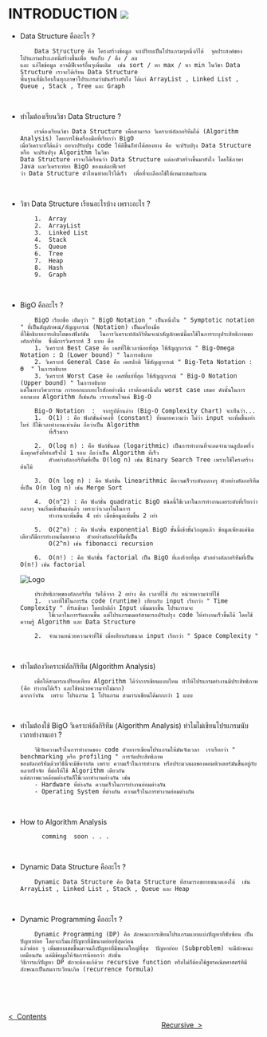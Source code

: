 
# INTRODUCTION  ![](https://user-images.githubusercontent.com/18350557/176309783-0785949b-9127-417c-8b55-ab5a4333674e.gif)
- Data Structure คืออะไร ?

          Data Structure คือ โครงสร้างข้อมูล จะเปรียบเป็นโปรแกรมๆหนึ่งก้ได้  จุดประสงค์ของโปรแกรมประเภทนี้สร้างขึ้นเพื่อ จัดเก็บ / ดึง / ลบ
      และ แก้ไขข้อมูล อาจมีฟีเจอร์อื่นๆเพิ่มเติม  เช่น sort / หา max / หา min ในวิชา Data Structure เราจะได้เรียน Data Structure
      พื้นฐานที่มีเกือบในทุกภาษาโปรแกรมว่ามันสร้างยังไง ได้แก่ ArrayList , Linked List , Queue , Stack , Tree และ Graph
  <br/>
  

- ทำไมต้องเรียนวิชา Data Structure ?

          เราต้องเรียนวิชา Data Structure เพื่อสามารถ วิเคราะห์อัลกอริทึมได้ (Algorithm Analysis) โดยการใช้เครื่องมือที่เรียกว่า BigO
      เมื่อวิเคราะห์ได้แล้ว อยากปรับปรุง code ให้ดีขึ้นก็ทำได้สองทาง คือ จะปรับปรุง Data Structure หรือ จะปรับปรุง Algorithm ในวิชา
      Data Structure เราจะได้เรียนว่า Data Structure แต่ละตัวสร้างขึ้นมายังไง โดยใช้ภาษา Java และวิเคราะห์หา BigO ของแต่ละฟีเจอร์
      ว่า Data Structure ตัวไหนทำอะไรได้เร็ว  เพื่อที่จะเลือกใช้ให้เหมาะสมกับงาน
  <br/>
  
  
- วิชา Data Structure เรียนอะไรบ้าง  เพราะอะไร ?

          1.  Array
          2.  ArrayList
          3.  Linked List
          4.  Stack
          5.  Queue
          6.  Tree
          7.  Heap
          8.  Hash
          9.  Graph
  <br/>
  
   
- BigO คืออะไร ?

          BigO เรียกชื่อ เต็มๆว่า " BigO Notation " เป็นหนึ่งใน " Symptotic notation " ที่เป็นสัญลักษณ์/สัญญากรณ์ (Notation) เป็นเครื่องมือ
      ที่ใช้อธิบายการเติบโตของฟังก์ชัน   ในการวิเคราะห์อัลกิริทึมจะนำสัญลักษณ์นี้มาใช้ในการระบุประสิทธิภาพของอัลกริทึม  ซึ่งมีการวิเคราะห์ 3 แบบ คือ
          1. วิเคราะห์ Best Case คือ เคสที่ใช้เวลาน้อยที่สุด ใช้สัญญากรณ์ " Big-Omega Notation : Ω (Lower bound) " ในการอธิบาย
          2. วิเคราะห์ General Case คือ เคสปกติ ใช้สัญญากรณ์ " Big-Teta Notation : Ө  " ในการอธิบาย
          3. วิเคราะห์ Worst Case คือ เคสที่แย่ที่สุด ใช้สัญญากรณ์ " Big-O Notation (Upper bound) " ในการอธิบาย
      แต่ในทางวิศวกรรม การออกแบบอะไรสักอย่างนึง เราต้องคำนึงถึง worst case เสมอ ดังนั้นในการออกแบบ Algorithm ก็เช่นกัน เราจะสนใจแค่ Big-O

          Big-O Notation  :  จากรูปด้านล่าง (Big-O Complexity Chart) จะเห็นว่า...
          1.  O(1) : คือ ฟังก์ชั่นค่าคงที่ (constant) ที่หมายความว่า ไม่ว่า input จะเพิ่มขึ้นเท่าไหร่ ก็ใช้เวลาทำงานเท่าเดิม ถือว่าเป็น Algorithm
              ที่เร็วมาก
  
          2.  O(log n) : คือ ฟังก์ชั่นลด (logarithmic) เป็นการทำงานที่จะลดจำนวนลูปลงครึ่งนึงทุกครั้งที่ทำเสร็จไป 1 รอบ ถือว่าเป็น Algorithm ที่เร็ว
              ตัวอย่างอัลกอริทึมที่เป็น O(log n) เช่น Binary Search Tree เพราะใช้โครงสร้างต้นไม้
  
          3.  O(n log n) : คือ ฟังก์ชั่น linearithmic มีความเร็วระดับกลางๆ ตัวอย่างอัลกอริทึมที่เป็น O(n log n) เช่น Merge Sort
  
          4.  O(n^2) : คือ ฟังก์ชั่น quadratic BigO ชนิดนี้ใช้เวลาในการทำงานเลยระดับที่เรียกว่ากลางๆ จนเริ่มเข้าขั้นแย่แล้ว เพราะว่าเวลาในในการ
              ทำงานจะเพิ่มขึ้น 4 เท่า เมื่อข้อมูลเพิ่มขึ้น 2 เท่า
  
          5.  O(2^n) : คือ ฟังก์ชั่น exponential BigO ขั้นนี้เข้าขั้นวิกฤตแล้ว ข้อมูลเพียงแค่นิดเดียวก็มีการทำงานที่มหาศาล  ตัวอย่างอัลกอริทึมที่เป็น
              O(2^n) เช่น fibonacci recursion
  
          6.  O(n!) : คือ ฟังก์ชั่น factorial เป็น BigO ที่เลงร้ายที่สุด ตัวอย่างอัลกอริทึมที่เป็น O(n!) เช่น factorial
  
  ![Logo](https://miro.medium.com/v2/resize:fit:1400/1*5ZLci3SuR0zM_QlZOADv8Q.jpeg)
  
          ประสิทธิภาพของอัลกอริทึม วัดได้จาก 2 อย่าง คือ เวลาที่ใช้ กับ หน่วยความจำที่ใช้
          1.  เวลาที่ใช้ในการรัน code (runtime) เทียบกับ input เรียกว่า " Time Complexity " ที่รับเข้ามา โดยปกติถ้า Input เพิ่มมากขึ้น โปรแกรมจะ
              ใช้เวลาในการรันนานขึ้น แต่โปรแกรมเมอร์สามารถปรับปรุง code ให้ทำงานเร็วขึ้นได้ โดยใช้ความรู้ Algorithm และ Data Structure 
  
          2.  จำนวนหน่วยความจำที่ใช้ เมื่อเทียบกับขนาด input เรียกว่า " Space Complexity "
  <br/>
  

- ทำไมต้องวิเคราะห์อัลกิริทึม (Algorithm Analysis) 

          เพื่อให้สามารถเปรียบเทียบ Algorithm ได้ว่าการเขียนแบบไหน ทำให้โปรแกรมทำงานมีประสิทธิภาพ (คือ ทำงานได้เร็ว และใช้หน่วยความจำไม่มาก)
      มากกว่ากัน  เพราะ โปรแกรม 1 โปรแกรม สามารถเขียนได้มากกว่า 1 แบบ
  <br/>
  
  
- ทำไมต้องใช้ BigO วิเคราะห์อัลกิริทึม (Algorithm Analysis) ทำไมไม่เขียนโปรแกรมนับเวลาทำงานเอา ?

          วิธิวัดความเร็วในการทำงานของ code ดัวยการเขียนโปรแกรมให้มันจับเวลา  เราเรียกว่า " benchmarking หรือ profiling " การวัดประสิทธิภาพ
      ของอัลกอริทึมด้วยวิธีนี้จะมีข้อจำกัด เพราะ ความเร็วในการทำงาน หรือประมวลผลของคอมพิวเตอร์มันขึ้นอยู่กับหลายปัจจัย ที่ต่อให้ใช้ Algorithm เดียวกัน
      แต่สภาพแวดล้อมต่างกันก็ใช้เวลาทำงานต่างกัน เช่น
          - Hardware ที่ต่างกัน ความเร็วในการทำงานย่อมต่างกัน
          - Operating System ที่ต่างกัน ความเร็วในการทำงานย่อมต่างกัน
  <br/>


- How to Algorithm Analysis

            comming  soon . . .
  <br/>

  
- Dynamic Data Structure คืออะไร ?

          Dynamic Data Structure คือ Data Structure ที่สามารถขยายขนาดเองได้  เช่น ArrayList , Linked List , Stack , Queue และ Heap
  <br/>

- Dynamic Programming คืออะไร ?

          Dynamic Programming (DP) คือ ลักษณะการเขียนโปรแกรมแบบแบ่งปัญหาที่ซับซ้อน เป็นปัญหาย่อย โดยจะเริ่มแก้ปัญหาที่มีขนาดย่อยที่สุดก่อน
      แล้วค่อย ๆ เพิ่มขอบเขตขึ้นมาจนถึงปัญหาที่มีขนาดใหญ่ที่สุด  ปัญหาย่อย (Subproblem) จะมีลักษณะเหมือนกัน แค่มีข้อมูลให้จัดการน้อยกว่า ดังนั้น
      วิธีการแก้ปัญหา DP มักจะต้องแก้ด้วย recursive function หรือไม่ก็ต้องใช้สูตรคณิตศาสตร์ทีมีลักษณะเป็นสมการเวียนเกิด (recurrence formula)

<br/><br/><br/>

[<  &nbsp;Contents](https://github.com/Arisa-Kaewsuan/Datastructure_Java/blob/main/README.md)  &nbsp; &nbsp; &nbsp; &nbsp; &nbsp; &nbsp; &nbsp; &nbsp; &nbsp; &nbsp; &nbsp; &nbsp; &nbsp; &nbsp; &nbsp; &nbsp; &nbsp; &nbsp; &nbsp; &nbsp; &nbsp; &nbsp; &nbsp; &nbsp; &nbsp; &nbsp; &nbsp; &nbsp; &nbsp; &nbsp; &nbsp; &nbsp; &nbsp; &nbsp; &nbsp; &nbsp; &nbsp; &nbsp; &nbsp; &nbsp; &nbsp; &nbsp; &nbsp; &nbsp; &nbsp; &nbsp; &nbsp; &nbsp; &nbsp; &nbsp; &nbsp; &nbsp; &nbsp; &nbsp; &nbsp; &nbsp; &nbsp; &nbsp; &nbsp; &nbsp; &nbsp; &nbsp; &nbsp; &nbsp; &nbsp; &nbsp; &nbsp; &nbsp; &nbsp; &nbsp; &nbsp; &nbsp; &nbsp; &nbsp; &nbsp; &nbsp; &nbsp; &nbsp; &nbsp; &nbsp; &nbsp; &nbsp; &nbsp; &nbsp; &nbsp; &nbsp; &nbsp; &nbsp; &nbsp; &nbsp; &nbsp; &nbsp; &nbsp; [Recursive&nbsp;  >](https://github.com/Arisa-Kaewsuan/Datastructure_Java/blob/main/Array.md)
